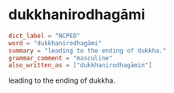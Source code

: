 # dukkhanirodhagāmi

``` toml
dict_label = "NCPED"
word = "dukkhanirodhagāmi"
summary = "leading to the ending of dukkha."
grammar_comment = "masculine"
also_written_as = ["dukkhanirodhagāmin"]
```

leading to the ending of dukkha.

